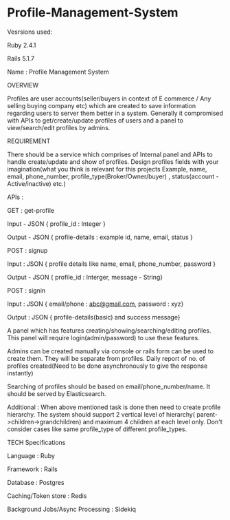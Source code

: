 # Profile-Management-System

Vesrsions used:

Ruby 2.4.1

Rails 5.1.7

Name : Profile Management System


OVERVIEW

Profiles are user accounts(seller/buyers in context of E commerce / Any selling buying company etc) which are created to save information regarding users to server them better in a system.
Generally it compromised with APIs to get/create/update profiles of users and a panel to view/search/edit profiles by admins.


REQUIREMENT

There should be a service which comprises of Internal panel and APIs to handle create/update and show of profiles.
Design profiles fields with your imagination(what you think is relevant for this projects Example, name, email, phone_number, profile_type(Broker/Owner/buyer) ,
status(account - Active/inactive) etc.)


APIs :


GET :  get-profile

Input - JSON { profile_id : Integer }

Output - JSON { profile-details :  example id, name, email, status }


POST : signup

Input : JSON { profile details like name, email, phone_number, password }

Output - JSON { profile_id : Interger, message - String}


POST : signin

Input : JSON { email/phone : abc@gmail.com, password : xyz}

Output : JSON { profile-details(basic) and success message}



A panel which has features creating/showing/searching/editing profiles. This panel will require login(admin/password) to use these features.

Admins can be created manually via console or rails form can be used to create them. They will be separate from profiles.
Daily report of no. of profiles created(Need to be done asynchronously to give the response instantly)


Searching of profiles should be based on email/phone_number/name. It should be served by Elasticsearch.


Additional : When above mentioned task is done then need to create profile hierarchy. The system should support 2 vertical level of hierarchy( parent->children→grandchildren)
and maximum 4 children at each level only. Don't consider cases like same profile_type of different profile_types.


TECH Specifications

Language : Ruby

Framework : Rails

Database : Postgres

Caching/Token store : Redis

Background Jobs/Async Processing : Sidekiq


